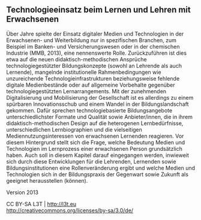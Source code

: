 ## Technologieeinsatz beim Lernen und Lehren mit Erwachsenen

Über Jahre spielte der Einsatz digitaler Medien und Technologien in der Erwachsenen- und Weiterbildung nur in spezifischen Branchen, zum Beispiel im Banken- und Versicherungswesen oder in der chemischen Industrie (MMB, 2013), eine nennenswerte Rolle. Zurückzuführen ist dies etwa auf die neuen didaktisch-methodischen Ansprüche technologiegestützter Bildungskonzepte (sowohl an Lehrende als auch Lernende), mangelnde institutionelle Rahmenbedingungen wie unzureichende Technologieinfrastrukturen beziehungsweise fehlende digitale Medienbestände oder auf allgemeine Vorbehalte gegenüber technologiegestützten Lernarrangements. Mit der zunehmenden Digitalisierung und Mobilisierung der Gesellschaft ist es allerdings zu einem spürbaren Innovationsschub und einem Wandel in der Bildungslandschaft gekommen. Dafür sprechen technologiebasierte Bildungsangebote unterschiedlichster Formate und Qualität sowie Anbieter/innen, die in ihrem didaktisch-methodischen Design auf die heterogenen Lernbedürfnisse, unterschiedlichen Lernbiographien und die vielseitigen Mediennutzungsinteressen von erwachsenen Lernenden reagieren. Vor diesem Hintergrund stellt sich die Frage, welche Bedeutung Medien und Technologien im Lernprozess einer erwachsenen Person grundsätzlich haben. Auch soll in diesem Kapitel darauf eingegangen werden, inwieweit sich durch diese Entwicklungen für die Lehrenden, Lernenden sowie Bildungsinstitutionen eine Rollenveränderung ergibt und welche Medien und Technologien sich in der Bildungspraxis der Gegenwart sowie Zukunft als geeignet herausstellen (können).


Version 2013

CC BY-SA L3T | http://l3t.eu  
http://creativecommons.org/licenses/by-sa/3.0/de/
